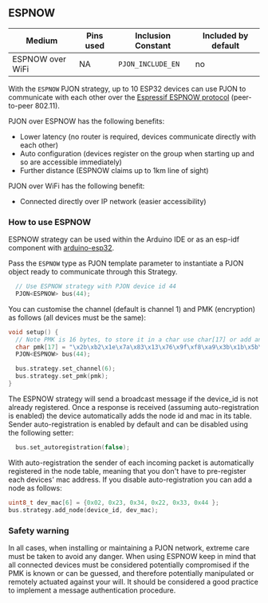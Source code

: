 ## ESPNOW

| Medium | Pins used | Inclusion Constant | Included by default |
|--------|-----------|--------------------|---------------------|
| ESPNOW over WiFi   | NA    | `PJON_INCLUDE_EN`|  no   |

With the `ESPNOW` PJON strategy, up to 10 ESP32 devices can use PJON to communicate with each other over
the [Espressif ESPNOW protocol](https://www.espressif.com/en/products/software/esp-now/overview) (peer-to-peer 802.11).

PJON over ESPNOW has the following benefits:
* Lower latency (no router is required, devices communicate directly with each other)
* Auto configuration (devices register on the group when starting up and so are accessible immediately)
* Further distance (ESPNOW claims up to 1km line of sight)

PJON over WiFi has the following benefit:
* Connected directly over IP network (easier accessibility)

### How to use ESPNOW
ESPNOW strategy can be used within the Arduino IDE or as an esp-idf component with [arduino-esp32](https://github.com/espressif/arduino-esp32).

Pass the `ESPNOW` type as PJON template parameter to instantiate a
PJON object ready to communicate through this Strategy.

```cpp  
  // Use ESPNOW strategy with PJON device id 44
  PJON<ESPNOW> bus(44);
```

You can customise the channel (default is channel 1) and PMK (encryption) as follows (all devices must be the same):
```cpp
void setup() {
  // Note PMK is 16 bytes, to store it in a char use char[17] or add an extra byte for the null terminator
  char pmk[17] = "\x2b\xb2\x1e\x7a\x83\x13\x76\x9f\xf8\xa9\x3b\x1b\x5b\x52\xd0\x70";
  PJON<ESPNOW> bus(44);

  bus.strategy.set_channel(6);
  bus.strategy.set_pmk(pmk);
}
```

The ESPNOW strategy will send a broadcast message if the device_id is not already registered. Once a response is received (assuming auto-registration is enabled) the device automatically adds the node id and mac in its table. Sender auto-registration is enabled by default and can be disabled using the following setter:

```cpp
  bus.set_autoregistration(false);
```

With auto-registration the sender of each incoming packet is automatically registered in the node table, meaning that you don't have to pre-register each devices' mac address. If you disable auto-registration you can add a node as follows:

```cpp
uint8_t dev_mac[6] = {0x02, 0x23, 0x34, 0x22, 0x33, 0x44 };
bus.strategy.add_node(device_id, dev_mac);
```

### Safety warning
In all cases, when installing or maintaining a PJON network, extreme care must be taken to avoid any danger.
When using ESPNOW keep in mind that all connected devices must be considered potentially compromised if the PMK is known
or can be guessed, and therefore potentially manipulated or remotely actuated against your will. It should be considered
a good practice to implement a message authentication procedure.
